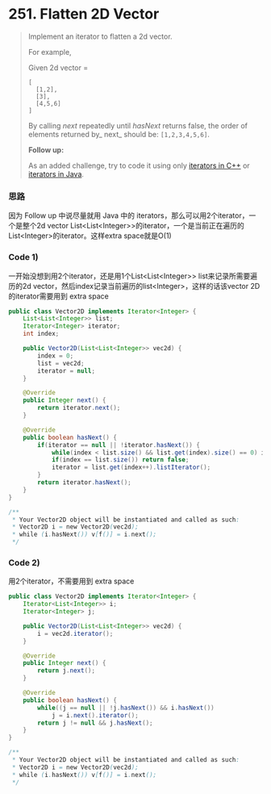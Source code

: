 # 251. Flatten 2D Vector

> Implement an iterator to flatten a 2d vector.
>
> For example,
>
> Given 2d vector =
>
> ```
> [
>   [1,2],
>   [3],
>   [4,5,6]
> ]
> ```
>
> By calling _next_ repeatedly until  _hasNext_ returns false, the order of elements returned by_ next_ should be: `[1,2,3,4,5,6]`.
>
> **Follow up:**
>
> As an added challenge, try to code it using only [iterators in C++](http://www.cplusplus.com/reference/iterator/iterator/) or [iterators in Java](http://docs.oracle.com/javase/7/docs/api/java/util/Iterator.html).

### 思路

因为 Follow up 中说尽量就用 Java 中的 iterators，那么可以用2个iterator，一个是整个2d vector List&lt;List&lt;Integer&gt;&gt;的iterator，一个是当前正在遍历的List&lt;Integer&gt;的iterator。这样extra space就是O\(1\)

### Code 1\)

一开始没想到用2个iterator，还是用1个List&lt;List&lt;Integer&gt;&gt; list来记录所需要遍历的2d vector，然后index记录当前遍历的list&lt;Integer&gt;，这样的话该vector 2D的iterator需要用到 extra space

```java
public class Vector2D implements Iterator<Integer> {
    List<List<Integer>> list;
    Iterator<Integer> iterator;
    int index;

    public Vector2D(List<List<Integer>> vec2d) {
        index = 0;
        list = vec2d;
        iterator = null;
    }

    @Override
    public Integer next() {
        return iterator.next();
    }

    @Override
    public boolean hasNext() {
        if(iterator == null || !iterator.hasNext()) {
            while(index < list.size() && list.get(index).size() == 0) index ++;
            if(index == list.size()) return false;
            iterator = list.get(index++).listIterator();
        }
        return iterator.hasNext();
    }
}

/**
 * Your Vector2D object will be instantiated and called as such:
 * Vector2D i = new Vector2D(vec2d);
 * while (i.hasNext()) v[f()] = i.next();
 */
```

### Code 2\)

用2个iterator，不需要用到 extra space

```java
public class Vector2D implements Iterator<Integer> {
    Iterator<List<Integer>> i;
    Iterator<Integer> j;

    public Vector2D(List<List<Integer>> vec2d) {
        i = vec2d.iterator();
    }

    @Override
    public Integer next() {
        return j.next();
    }

    @Override
    public boolean hasNext() {
        while((j == null || !j.hasNext()) && i.hasNext())
            j = i.next().iterator();
        return j != null && j.hasNext();
    }
}

/**
 * Your Vector2D object will be instantiated and called as such:
 * Vector2D i = new Vector2D(vec2d);
 * while (i.hasNext()) v[f()] = i.next();
 */
```



